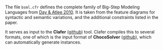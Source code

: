 The file `bsml.cfr` defines the complete family of Big-Step Modeling Languages from [Day & Atlee 2010](https://doi.org/10.1007/s00766-010-0102-z). It is taken from the feature diagrams for syntactic and semantic variations, and the additional constraints listed in the paper.

It serves as input to the **Clafer** ([github](https://github.com/gsdlab/clafer)) tool. Clafer compiles this to several  formats, one of which is the input format of **ChocoSolver** ([github](https://github.com/gsdlab/chocosolver)), which can automatically generate instances.
